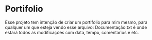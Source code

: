 # Portifolio
Esse projeto tem intenção de criar um portifolio para mim mesmo, para qualquer um que esteja vendo esse arquivo:
Documentação.txt é onde estará todos as modificações com data, tempo, comentaŕios e etc.